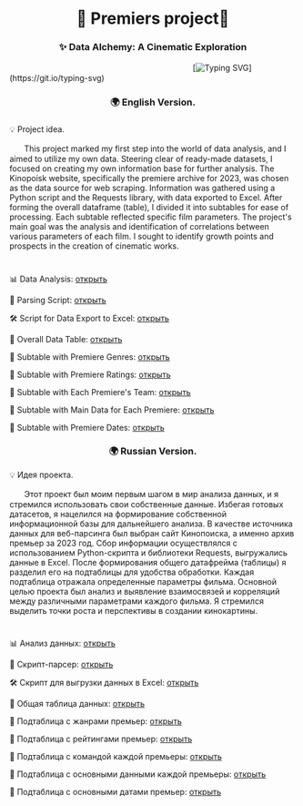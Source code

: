 <h1 align="center">🚀 Premiers project🚀</h1>
<h3 align="center">✨ Data Alchemy: A Cinematic Exploration</h3>

ㅤㅤㅤㅤㅤㅤㅤㅤㅤㅤㅤㅤㅤㅤㅤㅤㅤㅤㅤㅤㅤㅤㅤㅤㅤ[![Typing SVG](https://readme-typing-svg.herokuapp.com?color=%2336BCF7&lines=print('Film+Magic!'))](https://git.io/typing-svg)

<h3 align="center">🌍 English Version.</h3>

<h3></h3>

💡 Project idea. 

ㅤㅤThis project marked my first step into the world of data analysis, and I aimed to utilize my own data. Steering clear of ready-made datasets, I focused on creating my own information base for further analysis. The Kinopoisk website, specifically the premiere archive for 2023, was chosen as the data source for web scraping. Information was gathered using a Python script and the Requests library, with data exported to Excel. After forming the overall dataframe (table), I divided it into subtables for ease of processing. Each subtable reflected specific film parameters. The project's main goal was the analysis and identification of correlations between various parameters of each film. I sought to identify growth points and prospects in the creation of cinematic works.

<h1></h1>

📊 Data Analysis: [открыть](https://www.bybit.com/)

🤖 Parsing Script: [открыть](https://github.com/end1ess1/end1ess1/blob/main/bybit_project/place_order.py)

🛠️ Script for Data Export to Excel: [открыть](https://github.com/end1ess1/end1ess1/blob/main/bybit_project/place_order.py)

💼 Overall Data Table: [открыть](https://github.com/end1ess1/end1ess1/blob/main/bybit_project/Bybit_analysis.ipynb)

📂 Subtable with Premiere Genres: [открыть](https://github.com/end1ess1/end1ess1/blob/main/bybit_project/bybit_a_test_ARBUSDT.py)

📂 Subtable with Premiere Ratings: [открыть](https://github.com/end1ess1/end1ess1/blob/main/bybit_project/bybit_b_test_ARBUSDT.py)

📂 Subtable with Each Premiere's Team: [открыть](https://github.com/end1ess1/end1ess1/raw/main/bybit_project/Common%20Bybit%20Data.xlsx)

📂 Subtable with Main Data for Each Premiere: [открыть](https://github.com/end1ess1/end1ess1/raw/main/bybit_project/B%20Test%20Bybit%20Data.xlsx)

📂 Subtable with Premiere Dates: [открыть](https://github.com/end1ess1/end1ess1/raw/main/bybit_project/B%20Test%20Bybit%20Data.xlsx)

<h3 align="center">🌍 Russian Version.</h3>

💡 Идея проекта. 

ㅤㅤЭтот проект был моим первым шагом в мир анализа данных, и я стремился использовать свои собственные данные. Избегая готовых датасетов, я нацелился на формирование собственной информационной базы для дальнейшего анализа. В качестве источника данных для веб-парсинга был выбран сайт Кинопоиска, а именно архив премьер за 2023 год. Сбор информации осуществлялся с использованием Python-скрипта и библиотеки Requests, выгружались данные в Excel. После формирования общего датафрейма (таблицы) я разделил его на подтаблицы для удобства обработки. Каждая подтаблица отражала определенные параметры фильма. Основной целью проекта был анализ и выявление взаимосвязей и корреляций между различными параметрами каждого фильма. Я стремился выделить точки роста и перспективы в создании кинокартины.

<h1></h1>

📊 Анализ данных: [открыть](https://www.bybit.com/)

🤖 Скрипт-парсер: [открыть](https://github.com/end1ess1/end1ess1/blob/main/bybit_project/place_order.py)

🛠️ Скрипт для выгрузки данных в Excel: [открыть](https://github.com/end1ess1/end1ess1/blob/main/bybit_project/place_order.py)

💼 Общая таблица данных: [открыть](https://github.com/end1ess1/end1ess1/blob/main/bybit_project/Bybit_analysis.ipynb)

📂 Подтаблица с жанрами премьер: [открыть](https://github.com/end1ess1/end1ess1/blob/main/bybit_project/bybit_a_test_ARBUSDT.py)

📂 Подтаблица с рейтингами премьер: [открыть](https://github.com/end1ess1/end1ess1/blob/main/bybit_project/bybit_b_test_ARBUSDT.py)

📂 Подтаблица с командой каждой премьеры: [открыть](https://github.com/end1ess1/end1ess1/raw/main/bybit_project/Common%20Bybit%20Data.xlsx)

📂 Подтаблица с основными данными каждой премьеры: [открыть](https://github.com/end1ess1/end1ess1/raw/main/bybit_project/B%20Test%20Bybit%20Data.xlsx)

📂 Подтаблица с основными датами премьер: [открыть](https://github.com/end1ess1/end1ess1/raw/main/bybit_project/B%20Test%20Bybit%20Data.xlsx)
